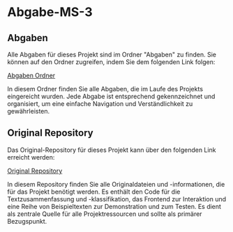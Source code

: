 # Abgabe-MS-3


## Abgaben

Alle Abgaben für dieses Projekt sind im Ordner "Abgaben" zu finden. Sie können auf den Ordner zugreifen, indem Sie dem folgenden Link folgen:

[Abgaben Ordner](https://github.com/NICFRU/Projektrealisierung/tree/main/Abgaben)

In diesem Ordner finden Sie alle Abgaben, die im Laufe des Projekts eingereicht wurden. Jede Abgabe ist entsprechend gekennzeichnet und organisiert, um eine einfache Navigation und Verständlichkeit zu gewährleisten.

## Original Repository

Das Original-Repository für dieses Projekt kann über den folgenden Link erreicht werden:

[Original Repository](https://github.com/NICFRU/Projektrealisierung/tree/main)

In diesem Repository finden Sie alle Originaldateien und -informationen, die für das Projekt benötigt werden. Es enthält den Code für die Textzusammenfassung und -klassifikation, das Frontend zur Interaktion und eine Reihe von Beispieltexten zur Demonstration und zum Testen. Es dient als zentrale Quelle für alle Projektressourcen und sollte als primärer Bezugspunkt.


